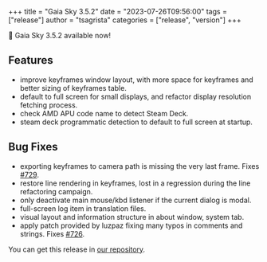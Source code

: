 +++
title = "Gaia Sky 3.5.2"
date = "2023-07-26T09:56:00"
tags = ["release"]
author = "tsagrista"
categories = ["release", "version"]
+++

📢 Gaia Sky 3.5.2 available now!

<!--more-->


## Features
- improve keyframes window layout, with more space for keyframes and better sizing of keyframes table.
- default to full screen for small displays, and refactor display resolution fetching process.
- check AMD APU code name to detect Steam Deck.
- steam deck programmatic detection to default to full screen at startup.

## Bug Fixes
- exporting keyframes to camera path is missing the very last frame. Fixes [#729](https://codeberg.org/gaiasky/gaiasky/issues/729).
- restore line rendering in keyframes, lost in a regression during the line refactoring campaign.
- only deactivate main mouse/kbd listener if the current dialog is modal.
- full-screen log item in translation files.
- visual layout and information structure in about window, system tab.
- apply patch provided by luzpaz fixing many typos in comments and strings. Fixes [#726](https://codeberg.org/gaiasky/gaiasky/issues/726).

You can get this release in [our repository](https://gaia.ari.uni-heidelberg.de/gaiasky/releases//3.5.2.f8a396004/).